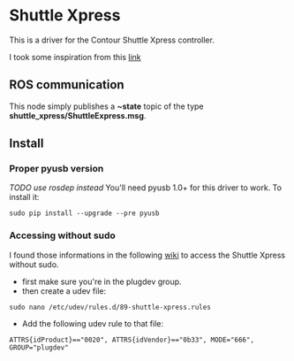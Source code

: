 # Shuttle Xpress

This is a driver for the Contour Shuttle Xpress controller.

I took some inspiration from this [link](http://www.orangecoat.com/how-to/read-and-decode-data-from-your-mouse-using-this-pyusb-hack)

## ROS communication

This node simply publishes a **~state** topic of the type **shuttle_xpress/ShuttleExpress.msg**.

## Install

### Proper pyusb version
*TODO use rosdep instead*
You'll need pyusb 1.0+ for this driver to work. To install it:

```
sudo pip install --upgrade --pre pyusb
```

### Accessing without sudo
I found those informations in the following [wiki](http://www.tincantools.com/wiki/Accessing_Devices_without_Sudo) to access the Shuttle Xpress without sudo.

- first make sure you're in the plugdev group.
- then create a udev file:

```
sudo nano /etc/udev/rules.d/89-shuttle-xpress.rules
```

- Add the following udev rule to that file:

```
ATTRS{idProduct}=="0020", ATTRS{idVendor}=="0b33", MODE="666", GROUP="plugdev"
```
